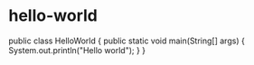 # hello-world

public class HelloWorld {
  public static void main(String[] args) {
    System.out.println("Hello world");
  }
}

